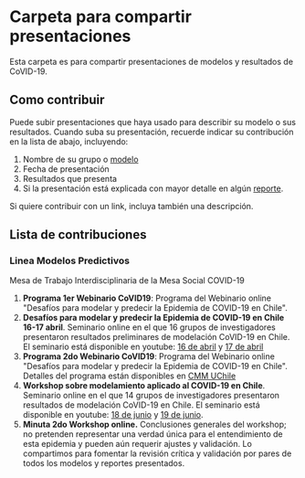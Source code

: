 

# Carpeta para compartir presentaciones

Esta carpeta es para compartir presentaciones de modelos y resultados de CoVID-19.   
 
## Como contribuir

Puede subir presentaciones que haya usado para describir su modelo o sus resultados. Cuando suba su presentación, recuerde indicar su contribución en la lista de abajo, incluyendo:

 1. Nombre de su grupo o [modelo](https://github.com/Instituto-Milenio-de-Datos/modelamiento-covid/tree/master/modelos)
 2. Fecha de presentación
 3. Resultados que presenta
 4. Si la presentación está explicada con mayor detalle en algún [reporte](https://github.com/Instituto-Milenio-de-Datos/modelamiento-covid/tree/master/reportes).

 Si quiere contribuir con un link, incluya también una descripción.

## Lista de contribuciones
### Linea Modelos Predictivos
Mesa de Trabajo Interdisciplinaria de la Mesa Social COVID-19
 1. **Programa 1er Webinario CoVID19**: Programa del Webinario online "Desafíos para modelar y predecir la Epidemia de COVID-19 en Chile".
 2. **Desafíos para modelar y predecir la Epidemia de COVID-19 en Chile 16-17 abril**. Seminario online en el que 16 grupos de investigadores presentaron resultados preliminares de modelación CoVID-19 en Chile. 
El seminario está disponible en youtube: [16 de abril](https://www.youtube.com/watch?v=Gdc6MY8cZWA&feature=youtu.be) y [17 de abril](https://www.youtube.com/watch?v=Gnib4Gly6DM&feature=youtu.be)
 3. **Programa 2do Webinario CoVID19**: Programa del Webinario online "Desafíos para modelar y predecir la Epidemia de COVID-19 en Chile".
Detalles del programa están disponibles en [CMM UChile](http://eventos.cmm.uchile.cl/2wcovid19/)
 4. **Workshop sobre modelamiento aplicado al COVID-19 en Chile**. Seminario online en el que 14 grupos de investigadores presentaron resultados de modelación CoVID-19 en Chile. 
El seminario está disponible en youtube: [18 de junio](https://www.youtube.com/watch?v=eRy1FchlyVI&feature=youtu.be) y [19 de junio](https://www.youtube.com/watch?v=8mhI59xOYHQ&feature=youtu.be).
 5. **Minuta 2do Workshop online.** Conclusiones generales del workshop; no pretenden representar una verdad única para el entendimiento de esta epidemia y pueden aún requerir ajustes y validación. Lo compartimos para fomentar la revisión crítica y validación por pares de todos los modelos y reportes presentados.
 
 

